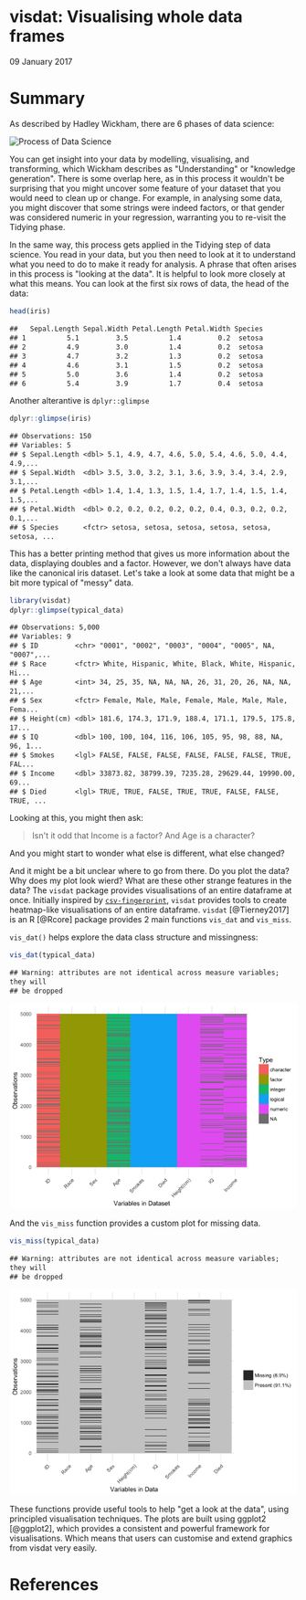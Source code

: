 # visdat: Visualising whole data frames
09 January 2017  

# Summary

As described by Hadley Wickham, there are 6 phases of data science:

![Process of Data Science](http://r4ds.had.co.nz/diagrams/data-science.png)

You can get insight into your data by modelling, visualising, and transforming, which Wickham describes as "Understanding" or "knowledge generation". There is some overlap here, as in this process it wouldn't be surprising that you might uncover some feature of your dataset that you would need to clean up or change. For example, in analysing some data, you might discover that some strings were indeed factors, or that gender was considered numeric in your regression, warranting you to re-visit the Tidying phase.

In the same way, this process gets applied in the Tidying step of data science. You read in your data, but you then need to look at it to understand what you need to do to make it ready for analysis. A phrase that often arises in this process is "looking at the data". It is helpful to look more closely at what this means. You can look at the first six rows of data, the head of the data:


```r
head(iris)
```

```
##   Sepal.Length Sepal.Width Petal.Length Petal.Width Species
## 1          5.1         3.5          1.4         0.2  setosa
## 2          4.9         3.0          1.4         0.2  setosa
## 3          4.7         3.2          1.3         0.2  setosa
## 4          4.6         3.1          1.5         0.2  setosa
## 5          5.0         3.6          1.4         0.2  setosa
## 6          5.4         3.9          1.7         0.4  setosa
```

Another alterantive is `dplyr::glimpse`


```r
dplyr::glimpse(iris)
```

```
## Observations: 150
## Variables: 5
## $ Sepal.Length <dbl> 5.1, 4.9, 4.7, 4.6, 5.0, 5.4, 4.6, 5.0, 4.4, 4.9,...
## $ Sepal.Width  <dbl> 3.5, 3.0, 3.2, 3.1, 3.6, 3.9, 3.4, 3.4, 2.9, 3.1,...
## $ Petal.Length <dbl> 1.4, 1.4, 1.3, 1.5, 1.4, 1.7, 1.4, 1.5, 1.4, 1.5,...
## $ Petal.Width  <dbl> 0.2, 0.2, 0.2, 0.2, 0.2, 0.4, 0.3, 0.2, 0.2, 0.1,...
## $ Species      <fctr> setosa, setosa, setosa, setosa, setosa, setosa, ...
```

This has a better printing method that gives us more information about the data, displaying doubles and a factor. However, we don't always have data like the canonical iris dataset. Let's take a look at some data that might be a bit more typical of "messy" data.


```r
library(visdat)
dplyr::glimpse(typical_data)
```

```
## Observations: 5,000
## Variables: 9
## $ ID         <chr> "0001", "0002", "0003", "0004", "0005", NA, "0007",...
## $ Race       <fctr> White, Hispanic, White, Black, White, Hispanic, Hi...
## $ Age        <int> 34, 25, 35, NA, NA, NA, 26, 31, 20, 26, NA, NA, 21,...
## $ Sex        <fctr> Female, Male, Male, Female, Male, Male, Male, Fema...
## $ Height(cm) <dbl> 181.6, 174.3, 171.9, 188.4, 171.1, 179.5, 175.8, 17...
## $ IQ         <dbl> 100, 100, 104, 116, 106, 105, 95, 98, 88, NA, 96, 1...
## $ Smokes     <lgl> FALSE, FALSE, FALSE, FALSE, FALSE, FALSE, TRUE, FAL...
## $ Income     <dbl> 33873.82, 38799.39, 7235.28, 29629.44, 19990.00, 69...
## $ Died       <lgl> TRUE, TRUE, FALSE, TRUE, TRUE, FALSE, FALSE, TRUE, ...
```

Looking at this, you might then ask:

> Isn't it odd that Income is a factor? And Age is a character? 

And you might start to wonder what else is different, what else changed? 

And it might be a bit unclear where to go from there. Do you plot the data? Why does my plot look wierd? What are these other strange features in the data? The `visdat` package provides visualisations of an entire dataframe at once. Initially inspired by [`csv-fingerprint`](https://github.com/setosa/csv-fingerprint), `visdat` provides tools to create heatmap-like visualisations of an entire dataframe. `visdat` [@Tierney2017] is an R [@Rcore] package provides 2 main functions `vis_dat` and `vis_miss`.

`vis_dat()` helps explore the data class structure and missingness:


```r
vis_dat(typical_data)
```

```
## Warning: attributes are not identical across measure variables; they will
## be dropped
```

![](paper_files/figure-html/load-data-1.png)<!-- -->

And the `vis_miss` function provides a custom plot for missing data.


```r
vis_miss(typical_data)
```

```
## Warning: attributes are not identical across measure variables; they will
## be dropped
```

![](paper_files/figure-html/unnamed-chunk-1-1.png)<!-- -->

These functions provide useful tools to help "get a look at the data", using principled visualisation techniques. The plots are built using ggplot2 [@ggplot2], which provides a consistent and powerful framework for visualisations. Which means that users can customise and extend graphics from visdat very easily.

# References

